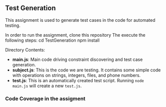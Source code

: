## Test Generation

This assignment is used to generate test cases in the code for automated testing.

In order to run the assignment, clone this repository
The execute the following steps:
    cd TestGeneration
    npm install

Directory Contents:

* **main.js**: Main code driving constraint discovering and test case generation.
* **subject.js**: This is the code we are testing. It contains some simple code with operations on strings, integers, files, and phone numbers.
* **test.js**: This is an automatically created test script. Running `node main.js` will create a new `test.js`.

### Code Coverage in the assigment




